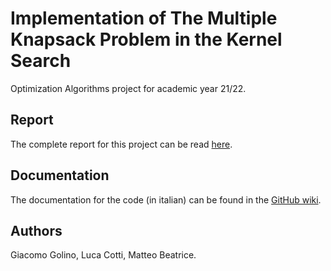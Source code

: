 ﻿# Implementation of The Multiple Knapsack Problem in the Kernel Search
Optimization Algorithms project for academic year 21/22.

## Report
The complete report for this project can be read [here](https://github.com/Golino98/KernelSearchGolinoCottiBeatrice/blob/main/report.pdf).

## Documentation
The documentation for the code (in italian) can be found in the [GitHub wiki](https://github.com/Golino98/KernelSearchGolinoCottiBeatrice/wiki).

## Authors
Giacomo Golino, Luca Cotti, Matteo Beatrice.

